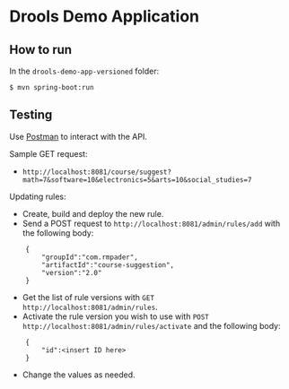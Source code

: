 Drools Demo Application
===

## How to run
In the `drools-demo-app-versioned` folder:
    
```
$ mvn spring-boot:run
```

    
## Testing
Use [Postman](https://chrome.google.com/webstore/detail/postman/fhbjgbiflinjbdggehcddcbncdddomop?hl=en) to interact with
the API.

Sample GET request:

* `http://localhost:8081/course/suggest?math=7&software=10&electronics=5&arts=10&social_studies=7`
    
Updating rules:

* Create, build and deploy the new rule.
* Send a POST request to `http://localhost:8081/admin/rules/add` with the following body:
```
    {
        "groupId":"com.rmpader",
        "artifactId":"course-suggestion",
        "version":"2.0"
    }
```
* Get the list of rule versions with `GET http://localhost:8081/admin/rules`.
* Activate the rule version you wish to use with `POST http://localhost:8081/admin/rules/activate` and the following body:
```
    {
        "id":<insert ID here>
    }
```
* Change the values as needed.